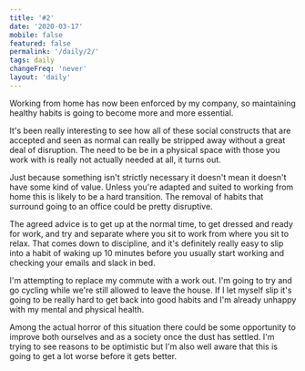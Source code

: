 ```yaml
---
title: '#2'
date: '2020-03-17'
mobile: false
featured: false
permalink: '/daily/2/'
tags: daily
changeFreq: 'never'
layout: 'daily'
---
```


Working from home has now been enforced by my company, so maintaining healthy habits is going to become more and more essential.

It's been really interesting to see how all of these social constructs that are accepted and seen as normal can really be stripped away without a great deal of disruption. The need to be be in a physical space with those you work with is really not actually needed at all, it turns out.

Just because something isn't strictly necessary it doesn't mean it doesn't have some kind of value. Unless you're adapted and suited to working from home this is likely to be a hard transition. The removal of habits that surround going to an office could be pretty disruptive.

The agreed advice is to get up at the normal time, to get dressed and ready for work, and try and separate where you sit to work from where you sit to relax. That comes down to discipline, and it's definitely really easy to slip into a habit of waking up 10 minutes before you usually start working and checking your emails and slack in bed.

I'm attempting to replace my commute with a work out. I'm going to try and go cycling while we're still allowed to leave the house. If I let myself slip it's going to be really hard to get back into good habits and I'm already unhappy with my mental and physical health.

Among the actual horror of this situation there could be some opportunity to improve both ourselves and as a society once the dust has settled. I'm trying to see reasons to be optimistic but I'm also well aware that this is going to get a lot worse before it gets better.
